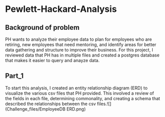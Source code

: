# Pewlett-Hackard-Analysis

## Background of problem
PH wants to analyze their employee data to plan for employees who are retiring, new employees that need mentoring, and identify areas for better data gathering and structure to improve their business. For this project, I reviewed data that PH has in multiple files and created a postgres database that makes it easier to query and anayze data.

## Part_1
To start this analysis, I created an entity relationship diagram (ERD) to visualize the various csv files that PH provided. This involved a review of the fields in each file, determining commonality, and creating a schema that described the relationships between the csv files.![](Challenge_files/EmployeeDB ERD.png)  


